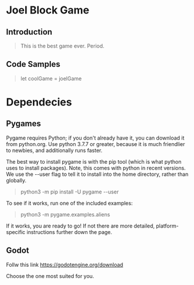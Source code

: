 # Joel Block Game

## Introduction

> This is the best game ever. Period.

## Code Samples

> let coolGame = joelGame

# Dependecies
## Pygames

Pygame requires Python; if you don't already have it, you can download it from python.org. Use python 3.7.7 or greater, because it is much friendlier to newbies, and additionally runs faster.

The best way to install pygame is with the pip tool (which is what python uses to install packages). Note, this comes with python in recent versions. We use the --user flag to tell it to install into the home directory, rather than globally.

> python3 -m pip install -U pygame --user

To see if it works, run one of the included examples:

> python3 -m pygame.examples.aliens

If it works, you are ready to go! If not there are more detailed, platform-specific instructions further down the page.

## Godot

Follw this link https://godotengine.org/download

Choose the one most suited for you.